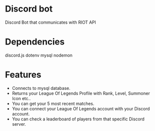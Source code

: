 # Discord bot
 Discord Bot that communicates with RIOT API
 
# Dependencies
 discord.js
 dotenv
 mysql
 nodemon

# Features 
<ul>
 <li>Connects to mysql database.</li>
 <li>Returns your League Of Legends Profile with Rank, Level, Summoner Icon etc..</li>
 <li>You can get your 5 most recent matches.</li>
 <li>You can connect your League Of Legends account with your Discord account.</li>
 <li>You can check a leaderboard of players from that specific Discord server.</li>
</ul>
